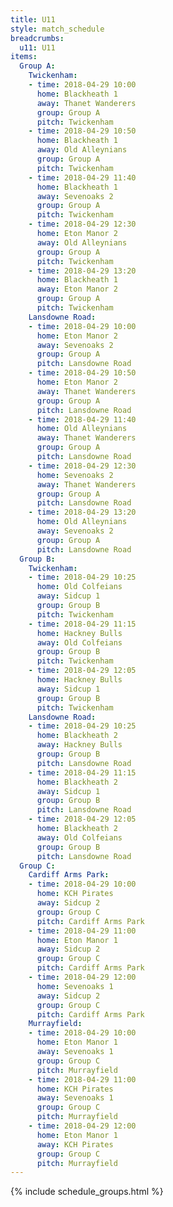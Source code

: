 ```yaml
---
title: U11
style: match_schedule
breadcrumbs:
  u11: U11
items:
  Group A:
    Twickenham:
    - time: 2018-04-29 10:00
      home: Blackheath 1
      away: Thanet Wanderers
      group: Group A
      pitch: Twickenham
    - time: 2018-04-29 10:50
      home: Blackheath 1
      away: Old Alleynians
      group: Group A
      pitch: Twickenham
    - time: 2018-04-29 11:40
      home: Blackheath 1
      away: Sevenoaks 2
      group: Group A
      pitch: Twickenham
    - time: 2018-04-29 12:30
      home: Eton Manor 2
      away: Old Alleynians
      group: Group A
      pitch: Twickenham
    - time: 2018-04-29 13:20
      home: Blackheath 1
      away: Eton Manor 2
      group: Group A
      pitch: Twickenham
    Lansdowne Road:
    - time: 2018-04-29 10:00
      home: Eton Manor 2
      away: Sevenoaks 2
      group: Group A
      pitch: Lansdowne Road
    - time: 2018-04-29 10:50
      home: Eton Manor 2
      away: Thanet Wanderers
      group: Group A
      pitch: Lansdowne Road
    - time: 2018-04-29 11:40
      home: Old Alleynians
      away: Thanet Wanderers
      group: Group A
      pitch: Lansdowne Road
    - time: 2018-04-29 12:30
      home: Sevenoaks 2
      away: Thanet Wanderers
      group: Group A
      pitch: Lansdowne Road
    - time: 2018-04-29 13:20
      home: Old Alleynians
      away: Sevenoaks 2
      group: Group A
      pitch: Lansdowne Road
  Group B:
    Twickenham:
    - time: 2018-04-29 10:25
      home: Old Colfeians
      away: Sidcup 1
      group: Group B
      pitch: Twickenham
    - time: 2018-04-29 11:15
      home: Hackney Bulls
      away: Old Colfeians
      group: Group B
      pitch: Twickenham
    - time: 2018-04-29 12:05
      home: Hackney Bulls
      away: Sidcup 1
      group: Group B
      pitch: Twickenham
    Lansdowne Road:
    - time: 2018-04-29 10:25
      home: Blackheath 2
      away: Hackney Bulls
      group: Group B
      pitch: Lansdowne Road
    - time: 2018-04-29 11:15
      home: Blackheath 2
      away: Sidcup 1
      group: Group B
      pitch: Lansdowne Road
    - time: 2018-04-29 12:05
      home: Blackheath 2
      away: Old Colfeians
      group: Group B
      pitch: Lansdowne Road
  Group C:
    Cardiff Arms Park:
    - time: 2018-04-29 10:00
      home: KCH Pirates
      away: Sidcup 2
      group: Group C
      pitch: Cardiff Arms Park
    - time: 2018-04-29 11:00
      home: Eton Manor 1
      away: Sidcup 2
      group: Group C
      pitch: Cardiff Arms Park
    - time: 2018-04-29 12:00
      home: Sevenoaks 1
      away: Sidcup 2
      group: Group C
      pitch: Cardiff Arms Park
    Murrayfield:
    - time: 2018-04-29 10:00
      home: Eton Manor 1
      away: Sevenoaks 1
      group: Group C
      pitch: Murrayfield
    - time: 2018-04-29 11:00
      home: KCH Pirates
      away: Sevenoaks 1
      group: Group C
      pitch: Murrayfield
    - time: 2018-04-29 12:00
      home: Eton Manor 1
      away: KCH Pirates
      group: Group C
      pitch: Murrayfield
---
```


{% include schedule_groups.html %}
